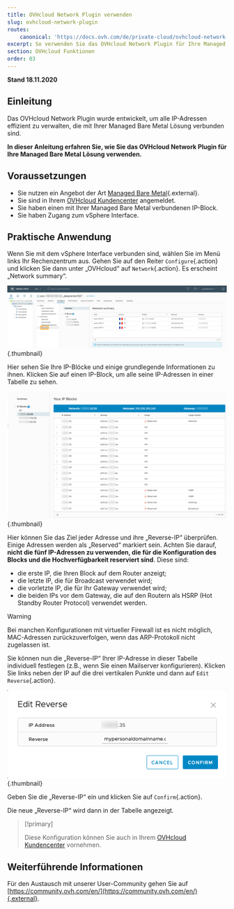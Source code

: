 ```yaml
---
title: OVHcloud Network Plugin verwenden
slug: ovhcloud-network-plugin
routes:
    canonical: 'https://docs.ovh.com/de/private-cloud/ovhcloud-network-plugin/'
excerpt: So verwenden Sie das OVHcloud Network Plugin für Ihre Managed Bare Metal Lösung
section: OVHcloud Funktionen
order: 03
---
```


**Stand 18.11.2020**

## Einleitung

Das OVHcloud Network Plugin wurde entwickelt,  um alle IP-Adressen effizient zu verwalten, die mit Ihrer Managed Bare Metal Lösung verbunden sind.

**In dieser Anleitung erfahren Sie, wie Sie das OVHcloud Network Plugin für Ihre Managed Bare Metal Lösung verwenden.**

## Voraussetzungen

- Sie nutzen ein Angebot der Art [Managed Bare Metal](https://www.ovhcloud.com/de/managed-bare-metal/){.external}.
- Sie sind in Ihrem [OVHcloud Kundencenter](https://www.ovh.com/auth/?action=gotomanager&from=https://www.ovh.de/&ovhSubsidiary=de) angemeldet.
- Sie haben einen mit Ihrer Managed Bare Metal verbundenen IP-Block.
- Sie haben Zugang zum vSphere Interface.

## Praktische Anwendung

Wenn Sie mit dem vSphere Interface verbunden sind, wählen Sie im Menü links Ihr Rechenzentrum aus. Gehen Sie auf den Reiter `Configure`{.action} und klicken Sie dann unter „OVHcloud“ auf `Network`{.action}. Es erscheint „Network summary“.

![Network summary](images/ovhcloudplugin_01.png){.thumbnail}

Hier sehen Sie Ihre IP-Blöcke und einige grundlegende Informationen zu ihnen. Klicken Sie auf einen IP-Block, um alle seine IP-Adressen in einer Tabelle zu sehen.

![Informationen über IPs und Blöcke](images/ovhcloudplugin_02.png){.thumbnail}

Hier können Sie das Ziel jeder Adresse und ihre „Reverse-IP“ überprüfen. Einige Adressen werden als „Reserved“ markiert sein. Achten Sie darauf,  **nicht die fünf IP-Adressen zu verwenden, die für die Konfiguration des Blocks und die Hochverfügbarkeit reserviert sind**. Diese sind:

- die erste IP, die Ihren Block auf dem Router anzeigt;
- die letzte IP, die für Broadcast verwendet wird;
- die vorletzte IP, die für Ihr Gateway verwendet wird;
- die beiden IPs vor dem Gateway, die auf den Routern als HSRP (Hot Standby Router Protocol) verwendet werden.

> [!warning]
> Bei manchen Konfigurationen mit virtueller Firewall ist es nicht möglich, MAC-Adressen zurückzuverfolgen, wenn das ARP-Protokoll nicht zugelassen ist.
>

Sie können nun die „Reverse-IP“ Ihrer IP-Adresse in dieser Tabelle individuell festlegen (z.B., wenn Sie einen Mailserver konfigurieren). Klicken Sie links neben der IP auf die drei vertikalen Punkte und dann auf `Edit Reverse`{.action}.

![Edit Reverse button](images/ovhcloudplugin_03.png){.thumbnail}

Geben Sie die „Reverse-IP“ ein und klicken Sie auf `Confirm`{.action}.

Die neue „Reverse-IP“ wird dann in der Tabelle angezeigt.

> [!primary]
>
> Diese Konfiguration können Sie auch in Ihrem [OVHcloud Kundencenter](https://www.ovh.com/auth/?action=gotomanager&from=https://www.ovh.de/&ovhSubsidiary=de) vornehmen. 
> 

## Weiterführende Informationen

Für den Austausch mit unserer User-Community gehen Sie auf [https://community.ovh.com/en/](https://community.ovh.com/en/){.external}.
